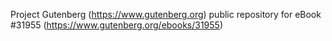 Project Gutenberg (https://www.gutenberg.org) public repository for eBook #31955 (https://www.gutenberg.org/ebooks/31955)
